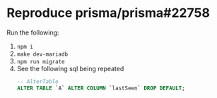 # Reproduce prisma/prisma#22758

Run the following:
1. `npm i`
2. `make dev-mariadb`
3. `npm run migrate`
4. See the following sql being repeated
      ```sql
      -- AlterTable
      ALTER TABLE `A` ALTER COLUMN `lastSeen` DROP DEFAULT;
      ```

